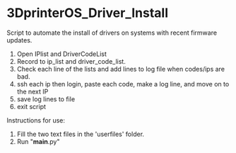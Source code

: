 # 3DprinterOS_Driver_Install

Script to automate the install of drivers on systems with recent firmware updates.

1. Open IPlist and DriverCodeList
2. Record to ip_list and driver_code_list.
3. Check each line of the lists and add lines to log file when codes/ips are bad.
4. ssh each ip then login, paste each code, make a log line, and move on to the next IP
5. save log lines to file
6. exit script


Instructions for use:
1. Fill the two text files in the 'userfiles' folder.
2. Run "__main__.py"
